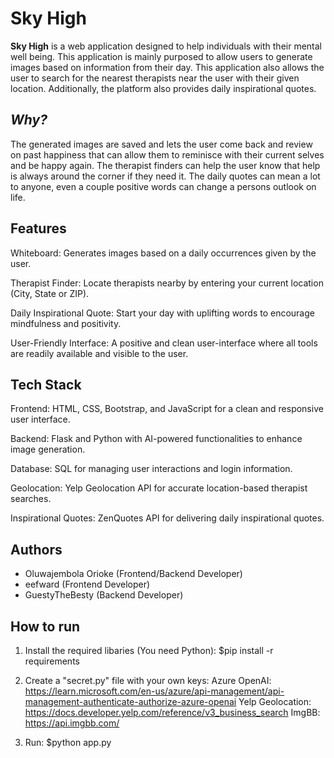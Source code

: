 # Sky High
**Sky High** is a web application designed to help individuals with their mental well being. This application is mainly purposed to allow users to generate images based on information from their day. This application also allows the user to search for the nearest therapists near the user with their given location. Additionally, the platform also provides daily inspirational quotes. 

## *Why?*
The generated images are saved and lets the user come back and review on past happiness that can allow them to reminisce with their current selves and be happy again. The therapist finders can help the user know that help is always around the corner if they need it. The daily quotes can mean a lot to anyone, even a couple positive words can change a persons outlook on life. 

## **Features**
Whiteboard: Generates images based on a daily occurrences given by the user.

Therapist Finder: Locate therapists nearby by entering your current location (City, State or ZIP).

Daily Inspirational Quote: Start your day with uplifting words to encourage mindfulness and positivity.

User-Friendly Interface: A positive and clean user-interface where all tools are readily available and visible to the user.

## Tech Stack
Frontend: HTML, CSS, Bootstrap, and JavaScript for a clean and responsive user interface.

Backend: Flask and Python with AI-powered functionalities to enhance image generation.

Database: SQL for managing user interactions and login information.

Geolocation: Yelp Geolocation API for accurate location-based therapist searches.

Inspirational Quotes: ZenQuotes API for delivering daily inspirational quotes.

## Authors
* Oluwajembola Orioke (Frontend/Backend Developer)
* eefward (Frontend Developer)
* GuestyTheBesty (Backend Developer)

## How to run
1. Install the required libaries (You need Python): $pip install -r requirements 

2. Create a "secret.py" file with your own keys:
Azure OpenAI: https://learn.microsoft.com/en-us/azure/api-management/api-management-authenticate-authorize-azure-openai
Yelp Geolocation: https://docs.developer.yelp.com/reference/v3_business_search
ImgBB: https://api.imgbb.com/

3. Run: $python app.py